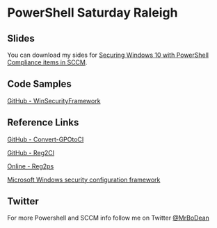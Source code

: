 # PowerShell Saturday Raleigh

## Slides

You can download my sides for [Securing Windows 10 with PowerShell Compliance items in SCCM](https://github.com/mrbodean/Sessions/tree/master/Securing%20Windows%2010%20with%20PowerShell%20Compliance%20items%20in%20SCCM).

## Code Samples

[GitHub - WinSecurityFramework](https://github.com/mrbodean/WinSecurityFramework)

## Reference Links
[GitHub - Convert-GPOtoCI](https://github.com/SamMRoberts/Convert-GPOtoCI)

[GitHub - Reg2CI](https://github.com/rzander/Reg2CI)

[Online - Reg2ps](https://reg2ps.azurewebsites.net/)

[Microsoft Windows security configuration framework](https://docs.microsoft.com/en-us/windows/security/threat-protection/windows-security-configuration-framework/windows-security-configuration-framework)

## Twitter 
For more Powershell and SCCM info follow me on Twitter [@MrBoDean](https://twitter.com/mrbodean) 